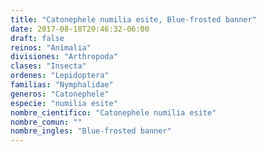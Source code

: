 ```yaml
---
title: "Catonephele numilia esite, Blue-frosted banner"
date: 2017-08-18T20:46:32-06:00
draft: false
reinos: "Animalia"
divisiones: "Arthropoda"
clases: "Insecta"
ordenes: "Lepidoptera"
familias: "Nymphalidae"
generos: "Catonephele"
especie: "numilia esite"
nombre_cientifico: "Catonephele numilia esite"
nombre_comun: ""
nombre_ingles: "Blue-frosted banner"
---
```

